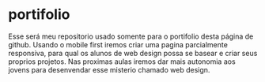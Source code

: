 # portifolio
Esse será meu repositorio usado somente para o portifolio desta página de github.
Usando o mobile first iremos criar uma pagina parcialmente responsiva, para qual os alunos de web design possa se basear
e criar seus proprios projetos.
Nas proximas aulas iremos dar mais autonomia aos jovens para desenvendar esse misterio chamado web design.

